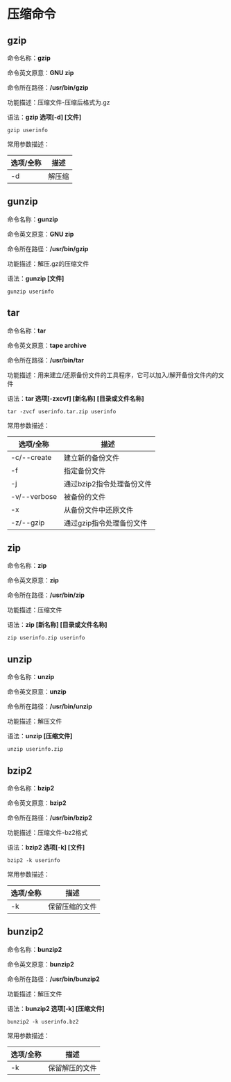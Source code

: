 # 压缩命令
## gzip

命令名称：**gzip**

命令英文原意：**GNU zip**

命令所在路径：**/usr/bin/gzip**

功能描述：压缩文件-压缩后格式为.gz

语法：**gzip 选项[-d] [文件]**

```shell
gzip userinfo
```

常用参数描述：

| 选项/全称 | 描述   |
| --------- | ------ |
| -d        | 解压缩 |

## gunzip

命令名称：**gunzip**

命令英文原意：**GNU zip**

命令所在路径：**/usr/bin/gzip**

功能描述：解压.gz的压缩文件

语法：**gunzip [文件]**

```shell
gunzip userinfo
```

## tar

命令名称：**tar**

命令英文原意：**tape archive**

命令所在路径：**/usr/bin/tar**

功能描述：用来建立/还原备份文件的工具程序，它可以加入/解开备份文件内的文件

语法：**tar 选项[-zxcvf] [新名称] [目录或文件名称]**

```shell
tar -zvcf userinfo.tar.zip userinfo
```

常用参数描述：

| 选项/全称    | 描述                      |
| ------------ | ------------------------- |
| -c/--create  | 建立新的备份文件          |
| -f           | 指定备份文件              |
| -j           | 通过bzip2指令处理备份文件 |
| -v/--verbose | 被备份的文件              |
| -x           | 从备份文件中还原文件      |
| -z/--gzip    | 通过gzip指令处理备份文件  |

## zip

命令名称：**zip**

命令英文原意：**zip**

命令所在路径：**/usr/bin/zip**

功能描述：压缩文件

语法：**zip [新名称] [目录或文件名称]**

```shell
zip userinfo.zip userinfo
```

## unzip

命令名称：**unzip**

命令英文原意：**unzip**

命令所在路径：**/usr/bin/unzip**

功能描述：解压文件

语法：**unzip [压缩文件]**

```shell
unzip userinfo.zip
```

## bzip2

命令名称：**bzip2**

命令英文原意：**bzip2**

命令所在路径：**/usr/bin/bzip2**

功能描述：压缩文件-bz2格式

语法：**bzip2 选项[-k] [文件]**

```shell
bzip2 -k userinfo
```

常用参数描述：

| 选项/全称 | 描述           |
| --------- | -------------- |
| -k        | 保留压缩的文件 |

## bunzip2

命令名称：**bunzip2**

命令英文原意：**bunzip2**

命令所在路径：**/usr/bin/bunzip2**

功能描述：解压文件

语法：**bunzip2 选项[-k] [压缩文件]**

```shell
bunzip2 -k userinfo.bz2
```

常用参数描述：

| 选项/全称 | 描述           |
| --------- | -------------- |
| -k        | 保留解压的文件 |
